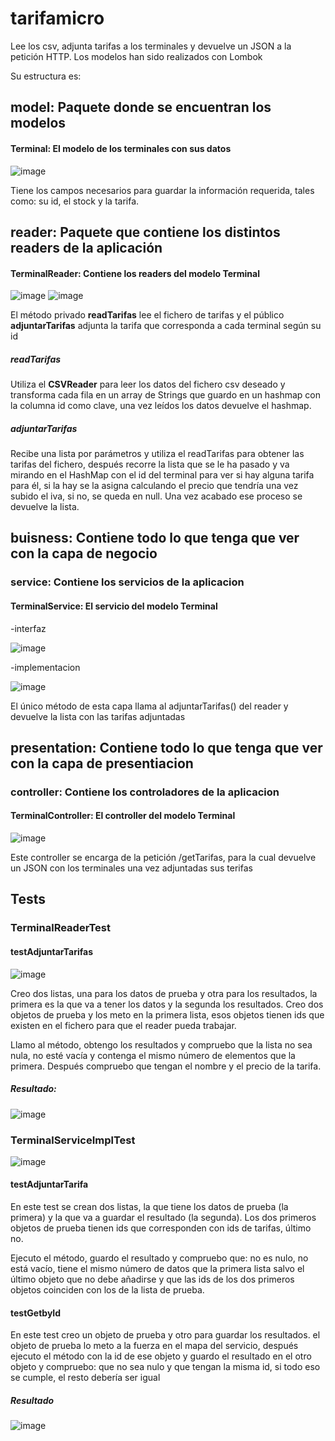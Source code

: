 # tarifamicro
Lee los csv, adjunta tarifas a los terminales y devuelve un JSON a la petición HTTP. Los modelos han sido realizados con Lombok

Su estructura es:

## model: Paquete donde se encuentran los modelos
 
  #### Terminal: El modelo de los terminales con sus datos
  ![image](https://github.com/RickDvn/tarifamicro/assets/168721035/51a7de18-13c0-45ec-8b15-7fabd8f66891)

Tiene los campos necesarios para guardar la información requerida, tales como: su id, el stock y la tarifa.

## reader: Paquete que contiene los distintos readers de la aplicación
  
  #### TerminalReader: Contiene los readers del modelo Terminal
  ![image](https://github.com/RickDvn/tarifamicro/assets/168721035/b416e705-730f-4a61-9073-4a420378446f)
  ![image](https://github.com/RickDvn/tarifamicro/assets/168721035/ebc9e2ca-c1f2-470b-a61a-24c492caaac5)

El método privado **readTarifas** lee el fichero de tarifas y el público **adjuntarTarifas** adjunta la tarifa que corresponda a cada terminal según su id

 ##### readTarifas

 Utiliza el **CSVReader** para leer los datos del fichero csv deseado y transforma cada fila en un array de Strings que guardo en un hashmap con la columna id como clave, 
 una vez leídos los datos devuelve el hashmap.
 
 ##### adjuntarTarifas

 Recibe una lista por parámetros y utiliza el readTarifas para obtener las tarifas del fichero, después recorre la lista que se le ha pasado y va mirando en el HashMap con el id del terminal 
 para ver si hay alguna tarifa para él, si la hay se la asigna calculando el precio que tendría una vez subido el iva, si no, se queda en null. Una vez acabado ese proceso se devuelve la lista.

## buisness: Contiene todo lo que tenga que ver con la capa de negocio
  
 ### service: Contiene los servicios de la aplicacion
    
 #### TerminalService: El servicio del modelo Terminal
 -interfaz

![image](https://github.com/RickDvn/tarifamicro/assets/168721035/1216cce9-0698-4e9d-904e-e53a5fd6b1e6)
      
 -implementacion
      
![image](https://github.com/RickDvn/tarifamicro/assets/168721035/4f2dbb7f-95cf-4b31-aaad-a80f919671cd)

El único método de esta capa llama al adjuntarTarifas() del reader y devuelve la lista con las tarifas adjuntadas

## presentation: Contiene todo lo que tenga que ver con la capa de presentiacion
  
 ### controller: Contiene los controladores de la aplicacion
    
 #### TerminalController: El controller del modelo Terminal
    
![image](https://github.com/RickDvn/tarifamicro/assets/168721035/28b87b97-8b23-4104-a0cc-86c45e48bbee)

Este controller se encarga de la petición /getTarifas, para la cual devuelve un JSON con los terminales una vez adjuntadas sus terifas

## Tests

### TerminalReaderTest

#### testAdjuntarTarifas

![image](https://github.com/RickDvn/tarifamicro/assets/168721035/4291e586-b6e7-4eda-ac3b-b7994d75fede)

Creo dos listas, una para los datos de prueba y otra para los resultados, la primera es la que va a tener los datos y la segunda los resultados.
Creo dos objetos de prueba y los meto en la primera lista, esos objetos tienen ids que existen en el fichero para que el reader pueda trabajar.

Llamo al método, obtengo los resultados y compruebo que la lista no sea nula, no esté vacía y contenga el mismo número de elementos que la primera.
Después compruebo que tengan el nombre y el precio de la tarifa.

##### Resultado:

![image](https://github.com/RickDvn/tarifamicro/assets/168721035/95159f47-9d92-4926-8d3f-1d1f6fd6a6b2)


### TerminalServiceImplTest
![image](https://github.com/RickDvn/tarifamicro/assets/168721035/90b0c4cf-76be-44bc-9e6f-c32771b0dd6f)

#### testAdjuntarTarifa

En este test se crean dos listas, la que tiene los datos de prueba (la primera) y la que va a guardar el resultado (la segunda).
Los dos primeros objetos de prueba tienen ids que corresponden con ids de tarifas, último no.

Ejecuto el método, guardo el resultado y compruebo que: no es nulo, no está vacío, tiene el mismo número de datos que la primera lista salvo el último objeto que no debe añadirse y 
que las ids de los dos primeros objetos coinciden con los de la lista de prueba.

#### testGetbyId

En este test creo un objeto de prueba  y otro para guardar los resultados. el objeto de prueba lo meto a la fuerza en el mapa del servicio, 
después ejecuto el método con la id de ese objeto y guardo el resultado en el otro objeto y compruebo: que no sea nulo y que tengan la misma id, si todo eso se cumple, el resto debería ser igual

##### Resultado

![image](https://github.com/RickDvn/tarifamicro/assets/168721035/1f9d746d-5f73-4528-84c1-866d414b7471)

